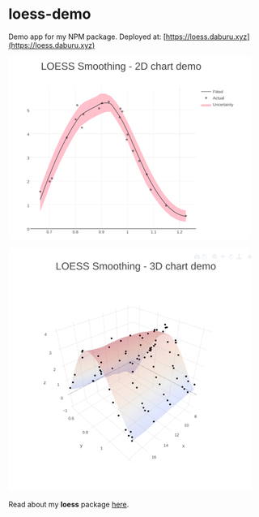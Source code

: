 # loess-demo

Demo app for my NPM package. Deployed at: [https://loess.daburu.xyz](https://loess.daburu.xyz)

![screenshot1](./img/screenshot1.png)

![screenshot2](./img/screenshot2.png)

Read about my **loess** package [here](https://www.npmjs.com/package/loess).
